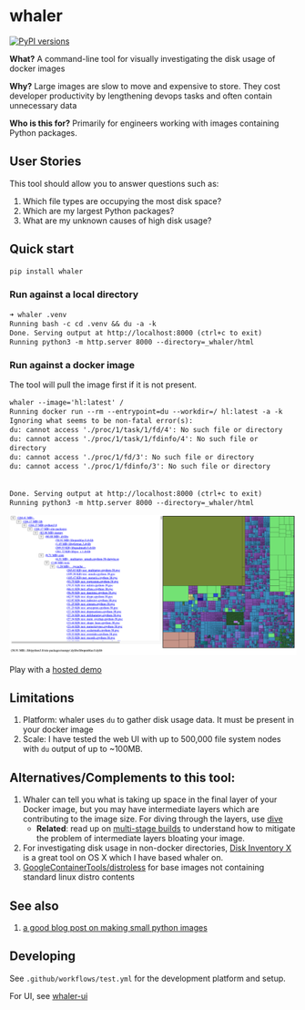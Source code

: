# whaler

[![PyPI versions](https://img.shields.io/pypi/pyversions/whaler?logo=python&logoColor=white)](https://pypi.org/project/whaler)

**What?** A command-line tool for visually investigating the disk usage of docker images

**Why?** Large images are slow to move and expensive to store. They cost developer productivity by lengthening devops tasks and often contain unnecessary data

**Who is this for?** Primarily for engineers working with images containing Python packages.

## User Stories

This tool should allow you to answer questions such as:
1. Which file types are occupying the most disk space?
2. Which are my largest Python packages?
3. What are my unknown causes of high disk usage?

## Quick start

```bash
pip install whaler
```

### Run against a local directory
```
➜ whaler .venv
Running bash -c cd .venv && du -a -k
Done. Serving output at http://localhost:8000 (ctrl+c to exit)
Running python3 -m http.server 8000 --directory=_whaler/html
```

### Run against a docker image

The tool will pull the image first if it is not present.
```
whaler --image='hl:latest' /
Running docker run --rm --entrypoint=du --workdir=/ hl:latest -a -k
Ignoring what seems to be non-fatal error(s):
du: cannot access './proc/1/task/1/fd/4': No such file or directory
du: cannot access './proc/1/task/1/fdinfo/4': No such file or directory
du: cannot access './proc/1/fd/3': No such file or directory
du: cannot access './proc/1/fdinfo/3': No such file or directory


Done. Serving output at http://localhost:8000 (ctrl+c to exit)
Running python3 -m http.server 8000 --directory=_whaler/html
```

![HTML Report](docs/screen.png)

Play with a [hosted demo](https://treebeardtech.github.io/whaler/)

## Limitations

1. Platform: whaler uses `du` to gather disk usage data. It must be present in your docker image
2. Scale: I have tested the web UI with up to 500,000 file system nodes with `du` output of up to ~100MB.

## Alternatives/Complements to this tool:

1. Whaler can tell you what is taking up space in the final layer of your Docker image, but you may have intermediate layers which are contributing to the image size. For diving through the layers, use [dive](https://github.com/wagoodman/dive)
    * **Related**: read up on [multi-stage builds](https://docs.docker.com/develop/develop-images/multistage-build/) to understand how to mitigate the problem of intermediate layers bloating your image.
1. For investigating disk usage in non-docker directories, [Disk Inventory X](http://www.derlien.com/) is a great tool on OS X which I have based whaler on.
1. [GoogleContainerTools/distroless](https://github.com/GoogleContainerTools/distroless) for base images not containing standard linux distro contents

## See also
1. [a good blog post on making small python images](https://pythonspeed.com/articles/alpine-docker-python/)

## Developing

See `.github/workflows/test.yml` for the development platform and setup.

For UI, see [whaler-ui](https://github.com/treebeardtech/whaler-ui)
